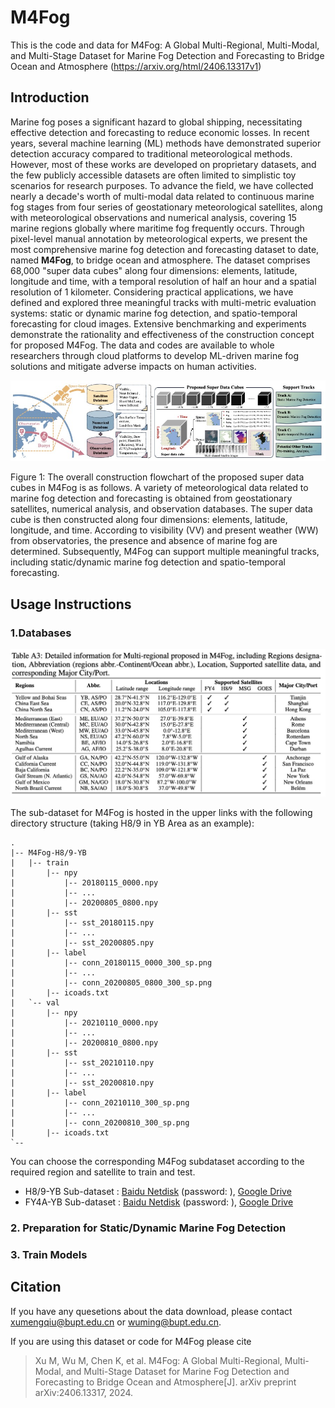 # M4Fog
This is the code and data for M4Fog: A Global Multi-Regional, Multi-Modal, and Multi-Stage Dataset for Marine Fog Detection and Forecasting to Bridge Ocean and Atmosphere (https://arxiv.org/html/2406.13317v1)

## Introduction
Marine fog poses a significant hazard to global shipping, necessitating effective detection and forecasting to reduce economic losses. In recent years, several machine learning (ML) methods have demonstrated superior detection accuracy compared to traditional meteorological methods. However, most of these works are developed on proprietary datasets, and the few publicly accessible datasets are often limited to simplistic toy scenarios for research purposes. To advance the field, we have collected nearly a decade's worth of multi-modal data related to continuous marine fog stages from four series of geostationary meteorological satellites, along with meteorological observations and numerical analysis, covering 15 marine regions globally where maritime fog frequently occurs. Through pixel-level manual annotation by meteorological experts, we present the most comprehensive marine fog detection and forecasting dataset to date, named **M4Fog**, to bridge ocean and atmosphere. The dataset comprises 68,000 "super data cubes" along four dimensions: elements, latitude, longitude and time, with a temporal resolution of half an hour and a spatial resolution of 1 kilometer. Considering practical applications, we have defined and explored three meaningful tracks with multi-metric evaluation systems: static or dynamic marine fog detection, and spatio-temporal forecasting for cloud images. Extensive benchmarking and experiments demonstrate the rationality and effectiveness of the construction concept for proposed M4Fog. The data and codes are available to whole researchers through cloud platforms to develop ML-driven marine fog solutions and mitigate adverse impacts on human activities.

![arch](https://github.com/kaka0910/M4Fog/blob/main/Imgs/Intro-M4fog.jpg)

Figure 1: The overall construction flowchart of the proposed super data cubes in M4Fog is as follows. A variety of meteorological data related to marine fog detection and forecasting is obtained from geostationary satellites, numerical analysis, and observation databases. The super data cube is then constructed along four dimensions: elements, latitude, longitude, and time. According to visibility (VV) and present weather (WW) from observatories, the presence and absence of marine fog are determined. Subsequently, M4Fog can support multiple meaningful tracks, including static/dynamic marine fog detection and spatio-temporal forecasting.

## Usage Instructions

### 1.Databases

![arch](https://github.com/kaka0910/M4Fog/blob/main/Imgs/Abb-subdataset.jpg)

The sub-dataset for M4Fog is hosted in the upper links with the following directory structure (taking H8/9 in YB Area as an example):

```
.
|-- M4Fog-H8/9-YB
|   |-- train
|       |-- npy
|           |-- 20180115_0000.npy
|           |-- ...
|           |-- 20200805_0800.npy
|       |-- sst
|           |-- sst_20180115.npy
|           |-- ...
|           |-- sst_20200805.npy
|       |-- label
|           |-- conn_20180115_0000_300_sp.png
|           |-- ...
|           |-- conn_20200805_0800_300_sp.png
|       |-- icoads.txt
|   `-- val
|       |-- npy
|           |-- 20210110_0000.npy
|           |-- ...
|           |-- 20200810_0800.npy
|       |-- sst
|           |-- sst_20210110.npy
|           |-- ...
|           |-- sst_20200810.npy
|       |-- label
|           |-- conn_20210110_300_sp.png
|           |-- ...
|           |-- conn_20200810_300_sp.png
|       |-- icoads.txt
`--
```

You can choose the corresponding M4Fog subdataset according to the required region and satellite to train and test.

- H8/9-YB Sub-dataset : [Baidu Netdisk]() (password: ), [Google Drive]()
- FY4A-YB Sub-dataset : [Baidu Netdisk]() (password: ), [Google Drive]()

### 2. Preparation for Static/Dynamic Marine Fog Detection

### 3. Train Models

## Citation

If you have any quesetions about the data download, please contact xumengqiu@bupt.edu.cn or wuming@bupt.edu.cn.

If you are using this dataset or code for M4Fog please cite 
> Xu M, Wu M, Chen K, et al. M4Fog: A Global Multi-Regional, Multi-Modal, and Multi-Stage Dataset for Marine Fog Detection and Forecasting to Bridge Ocean and Atmosphere[J]. arXiv preprint arXiv:2406.13317, 2024.
